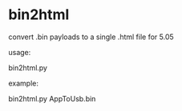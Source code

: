 # bin2html

convert .bin payloads to a single .html file for 5.05

usage:

bin2html.py <binfile>

example:

bin2html.py AppToUsb.bin